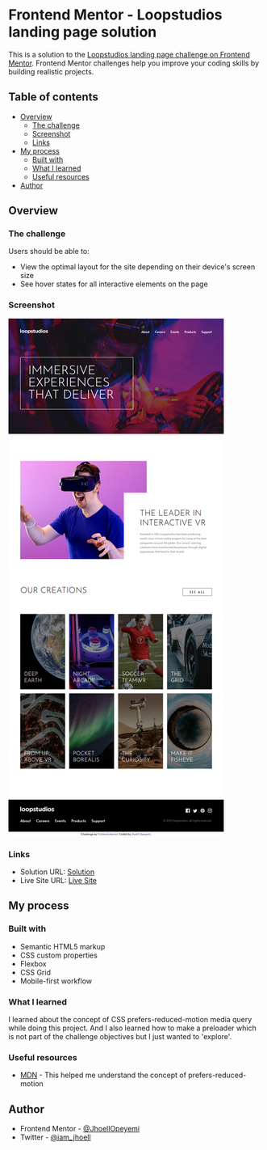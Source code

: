 # Frontend Mentor - Loopstudios landing page solution

This is a solution to the [Loopstudios landing page challenge on Frontend Mentor](https://www.frontendmentor.io/challenges/loopstudios-landing-page-N88J5Onjw). Frontend Mentor challenges help you improve your coding skills by building realistic projects.

## Table of contents

- [Overview](#overview)
  - [The challenge](#the-challenge)
  - [Screenshot](#screenshot)
  - [Links](#links)
- [My process](#my-process)
  - [Built with](#built-with)
  - [What I learned](#what-i-learned)
  - [Useful resources](#useful-resources)
- [Author](#author)

## Overview

### The challenge

Users should be able to:

- View the optimal layout for the site depending on their device's screen size
- See hover states for all interactive elements on the page

### Screenshot

![](./images/screenshot.png)

### Links

- Solution URL: [Solution](https://www.frontendmentor.io/solutions/mobile-first-responsive-landing-page-using-css-grid-w-8qjatXm)
- Live Site URL: [Live Site](https://jhoell-loopstudio-landing-page.netlify.app/)

## My process

### Built with

- Semantic HTML5 markup
- CSS custom properties
- Flexbox
- CSS Grid
- Mobile-first workflow

### What I learned

I learned about the concept of CSS prefers-reduced-motion media query while doing this project. And I also learned how to make a preloader which is not part of the challenge objectives but I just wanted to 'explore'.

### Useful resources

- [MDN](https://developer.mozilla.org/en-US/docs/Web/CSS/@media/prefers-reduced-motion) - This helped me understand the concept of prefers-reduced-motion

## Author

- Frontend Mentor - [@JhoellOpeyemi](https://www.frontendmentor.io/profile/JhoellOpeyemi)
- Twitter - [@iam_jhoell](https://www.twitter.com/iam_jhoell)
